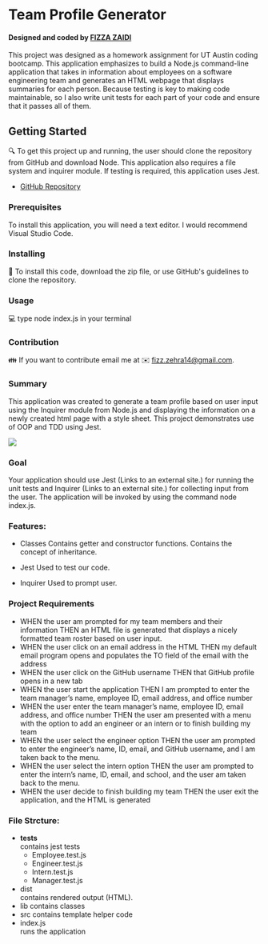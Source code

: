 # Team Profile Generator

<h4>Designed and coded by <a href="https://github.com/fizzaaz">FIZZA ZAIDI</a></h4>
This project was designed as a homework assignment for UT Austin coding bootcamp. This application emphasizes to build a Node.js command-line application that takes in information about employees on a software engineering team and generates an HTML webpage that displays summaries for each person. Because testing is key to making code maintainable, so I also write unit tests for each part of your code and ensure that it passes all of them.

## Getting Started
🔍 To get this project up and running, the user should clone the repository from GitHub and download Node. This application also requires a file system and inquirer module. If testing is required, this application uses Jest.

* [GitHub Repository](https://github.com/fizzaaz/Team-Profile-Generator)

### Prerequisites

To install this application, you will need a text editor. I would recommend Visual Studio Code. 

### Installing

 💾 To install this code, download the zip file, or use GitHub's guidelines to clone the repository. 

### Usage

💻 type node index.js in your terminal  

 ### Contribution
👪 If you want to contribute email me at ✉️ fizz.zehra14@gmail.com.

### Summary

This application was created to generate a team profile based on user input using the Inquirer module from Node.js and displaying the information on a newly created html page with a style sheet. This project demonstrates use of OOP and TDD using Jest.

![](src/demo.gif)

### Goal

Your application should use Jest (Links to an external site.) for running the unit tests and Inquirer (Links to an external site.) for collecting input from the user. The application will be invoked by using the command node index.js.

### Features: 
* Classes
  Contains getter and constructor functions. Contains the concept of inheritance.
   
* Jest
  Used to test our code.
    
* Inquirer
   Used to prompt user.

### Project Requirements
* WHEN the user am prompted for my team members and their information THEN an HTML file is generated that displays a nicely formatted team roster based on user input.
* WHEN the user click on an email address in the HTML THEN my default email program opens and populates the TO field of the email with the address
* WHEN the user click on the GitHub username THEN that GitHub profile opens in a new tab
* WHEN the user start the application THEN I am prompted to enter the team manager’s name, employee ID, email address, and office number
* WHEN the user enter the team manager’s name, employee ID, email address, and office number THEN the user am presented with a menu with the option to add an engineer or an     intern or to finish building my team
* WHEN the user select the engineer option THEN the user am prompted to enter the engineer’s name, ID, email, and GitHub username, and I am taken back to the menu.
* WHEN the user select the intern option THEN the user am prompted to enter the intern’s name, ID, email, and school, and the user am taken back to the menu.
* WHEN the user decide to finish building my team THEN the user exit the application, and the HTML is generated

   
### File Strcture: 

* __tests__        
contains jest tests
  * Employee.test.js
  * Engineer.test.js
  * Intern.test.js
  * Manager.test.js
* dist               
contains rendered output (HTML). 
* lib
contains classes
* src
contains template helper code
* index.js   
runs the application
 
